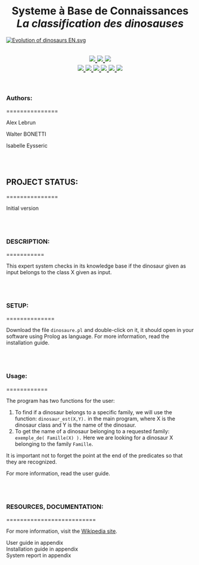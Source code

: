<h1 align="center"> Systeme à Base de Connaissances<br><i>La classification des dinosauses</i></h1>
<p>
  <a href="https://commons.wikimedia.org/wiki/File:Evolution_of_dinosaurs_EN.svg#/media/File:Evolution_of_dinosaurs_EN.svg">
  <img src="https://upload.wikimedia.org/wikipedia/commons/thumb/3/3e/Evolution_of_dinosaurs_EN.svg/1200px-Evolution_of_dinosaurs_EN.svg.png" alt="Evolution of dinosaurs EN.svg">
  </a>
</p>

<h2 align="center">    

  <!-- GitHub -->
  <a href="https://github.com/isabelleysseric/">
    <img src="https://img.shields.io/badge/GitHub-100000?style=for-the-badge&logo=github&logoColor=white" >
  </a>  

  <!-- Project Repo -->
  <a href="https://github.com/isabelleysseric/Systeme-Base-Connaissances/">
    <img src="https://img.shields.io/badge/Repo-Systeme_Base_Connaissances-green?style=for-the-badge&logo={Systeme-Base-Connaissances}&logoColor=white" >
  </a>

  <!-- Wiki Project -->
  <a href="https://github.com/isabelleysseric/Systeme-Base-Connaissances/wiki/">
    <img src="https://img.shields.io/badge/Wiki-Systeme_Base_Connaissances-green?style=for-the-badge&logo={Systeme-Base-Connaissances}&logoColor=white" >
  </a><br>
    
  <!-- AI Page -->
  <a href="https://isabelleysseric.ai/">
    <img src="https://img.shields.io/badge/AI-Page-blue?style=for-the-badge&logo={AI-Page}&logoColor=white" >
  </a>
    
  <!-- Portfollio -->
  <a href="https://isabelleysseric.com/Resume.html">
    <img src="https://img.shields.io/badge/Portfollio-bfbfbf?style=for-the-badge&logo={Portfollio}&logoColor=white" >
  </a>
    
  <!-- LinkedIn -->
  <a href="https://www.linkedin.com/in/isabelleysseric/">
    <img src="https://img.shields.io/badge/LinkedIn-0077B5?style=for-the-badge&logo=linkedin&logoColor=white" >
  </a>
  <!-- GMAIL -->
  <a href="mailto: isabelleysseric@gmail.com">
    <img src="https://img.shields.io/badge/Gmail-D14836?style=for-the-badge&logo=gmail&logoColor=white" >
  </a>
  
  <!-- Docker Hub -->
  <a href="https://hub.docker.com/u/isabelleysseric">
    <img src="https://img.shields.io/badge/Docker_Hub-2496ED?style=for-the-badge&logo={dockerhub}&logoColor=#2496ed" >
  </a>

  <!-- Gazebo Sim -->
  <a href="https://hub.docker.com/u/isabelleysseric">
    <img src="https://img.shields.io/badge/Gazebo_Sim-orange?style=for-the-badge&logo={gazebosim}&logoColor=#2496ed" >
  </a><br>
  
</h2>
<br>


### Authors:<br>
===============
<p>Alex Lebrun</p>
<p>Walter BONETTI</p>
<p>Isabelle Eysseric</p>
<br/>
<br/>


## PROJECT STATUS:<br>
===============
<p>Initial version<p>
<br/>
<br/>

### DESCRIPTION:<br>
===========
<p>This expert system checks in its knowledge base if the dinosaur given as input belongs to the class X given as input.</p>
<br/>
<br/>


### SETUP:<br>
==============
<p>Download the file <code>dinosaure.pl</code> and double-click on it, it should open in your software using Prolog as language. For more information, read the installation guide.</p>
<br/>
<br/>


### Usage:<br/>
============
<p>The program has two functions for the user:</p>
<ol>
  <li>To find if a dinosaur belongs to a specific family, we will use the function: <code>dinosaur_est(X,Y).</code> in the main program, where X is the dinosaur class and Y is the name of the dinosaur.</li>
  <li>To get the name of a dinosaur belonging to a requested family: <code> exemple_de( Famille(X) ).</code> Here we are looking for a dinosaur X belonging to the family <code>Famille</code>.</li>
</ol>
<p>It is important not to forget the point at the end of the predicates so that they are recognized.</p>
<p>For more information, read the user guide.</p>
<br/>
<br/>


### RESOURCES, DOCUMENTATION:<br/>
==========================
<p>For more information, visit the <a href="https://fr.wikipedia.org/wiki/Dinosaure#Classification"> Wikipedia site</a>.</p>
User guide in appendix<br>
Installation guide in appendix<br>
System report in appendix<br>
<br/>
<br/>
<br/>
